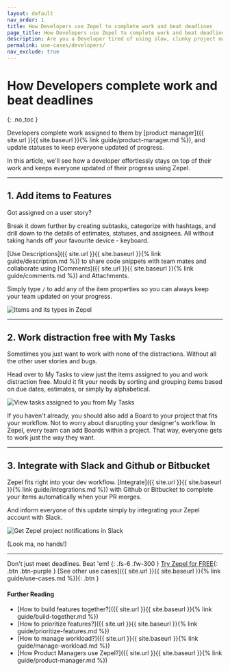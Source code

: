```yaml
---
layout: default
nav_order: 1
title: How Developers use Zepel to complete work and beat deadlines
page_title: How Developers use Zepel to complete work and beat deadlines
description: Are you a Developer tired of using slow, clunky project management tools? Learn how you can effortlessly track and beat deadlines with Zepel
permalink: use-cases/developers/
nav_exclude: true
---
```

# How Developers complete work and beat deadlines
{: .no_toc }

Developers complete work assigned to them by [product manager]({{ site.url }}{{ site.baseurl }}{% link guide/product-manager.md %}), and update statuses to keep everyone updated of progress.

In this article, we'll see how a developer effortlessly stays on top of their work and keeps everyone updated of their progress using Zepel.

---

## 1. Add items to Features

Got assigned on a user story? 

Break it down further by creating subtasks, categorize with hashtags, and drill down to the details of estimates, statuses, and assignees. All without taking hands off your favourite device - keyboard.

[Use Descriptions]({{ site.url }}{{ site.baseurl }}{% link guide/description.md %}) to share code snippets with team mates and collaborate using [Comments]({{ site.url }}{{ site.baseurl }}{% link guide/comments.md %}) and Attachments.

Simply type ``` / ``` to add any of the item properties so you can always keep your team updated on your progress.

![Items and its types in Zepel](/guide/assets/uploads/zepel-items.png "Items in Zepel")

---

## 2. Work distraction free with My Tasks

Sometimes you just want to work with none of the distractions. Without all the other user stories and bugs.

Head over to My Tasks to view just the items assigned to you and work distraction free. Mould it fit your needs by sorting and grouping items based on due dates, estimates, or simply by alphabetical.

![View tasks assigned to you from My Tasks](/guide/assets/uploads/zepel-my-tasks.png "My Tasks")

If you haven't already, you should also add a Board to your project that fits your workflow. Not to worry about disrupting your designer's workflow. In Zepel, every team can add Boards within a project. That way, everyone gets to work just the way they want.

---

## 3. Integrate with Slack and Github or Bitbucket

Zepel fits right into your dev workflow. [Integrate]({{ site.url }}{{ site.baseurl }}{% link guide/integrations.md %}) with Github or Bitbucket to complete your items automatically when your PR merges.

And inform everyone of this update simply by integrating your Zepel account with Slack.

![Get Zepel project notifications in Slack](/guide/assets/uploads/zepel-notifications-on-slack.png "Zepel notifications in Slack")

(Look ma, no hands!)

---

Don't just meet deadlines. Beat 'em!
{: .fs-6 .fw-300 }
[Try Zepel for FREE](https://zepel.io/?utm_source=zepelguide&utm_medium=usecases&utm_campaign=build-together){: .btn .btn-purple } 
[See other use cases]({{ site.url }}{{ site.baseurl }}{% link guide/use-cases.md %}){: .btn }

#### Further Reading
- [How to build features together?]({{ site.url }}{{ site.baseurl }}{% link guide/build-together.md %})
- [How to prioritize features?]({{ site.url }}{{ site.baseurl }}{% link guide/prioritize-features.md %})
- [How to manage workload?]({{ site.url }}{{ site.baseurl }}{% link guide/manage-workload.md %})
- [How Product Managers use Zepel?]({{ site.url }}{{ site.baseurl }}{% link guide/product-manager.md %})